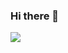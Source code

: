 ### Hi there 👋
<img src="https://www.pexels.com/pl-pl/zdjecie/apple-ceglana-sciana-czarno-bialy-ekran-169573/](https://unsplash.com/photos/SyYmXSDnJ54)">
<!--
**ArekSejk/ArekSejk** is a ✨ _special_ ✨ repository because its `README.md` (this file) appears on your GitHub profile.

Here are some ideas to get you started:

- 🔭 I’m currently working on ...
- 🌱 I’m currently learning ...
- 👯 I’m looking to collaborate on ...
- 🤔 I’m looking for help with ...
- 💬 Ask me about ...
- 📫 How to reach me: ...
- 😄 Pronouns: ...
- ⚡ Fun fact: ...
-->
